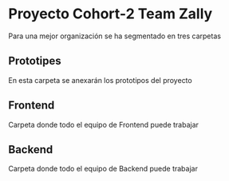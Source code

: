 # Proyecto Cohort-2 Team Zally

Para una mejor organización se ha segmentado en tres carpetas

## Prototipes
En esta carpeta se anexarán los prototipos del proyecto

## Frontend
Carpeta donde todo el equipo de Frontend puede trabajar

## Backend
Carpeta donde todo el equipo de Backend puede trabajar
